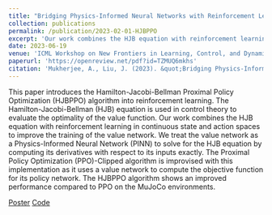 ```yaml
---
title: "Bridging Physics-Informed Neural Networks with Reinforcement Learning: Hamilton-Jacobi-Bellman Proximal Policy Optimization (HJBPPO)"
collection: publications
permalink: /publication/2023-02-01-HJBPPO
excerpt: 'Our work combines the HJB equation with reinforcement learning in continuous state and action spaces to improve the training of the value network. We treat the value network as a Physics-Informed Neural Network (PINN) to solve for the HJB equation by computing its derivatives with respect to its inputs exactly. The HJBPPO algorithm shows an improved performance compared to PPO on the MuJoCo environments.'
date: 2023-06-19
venue: 'ICML Workshop on New Frontiers in Learning, Control, and Dynamical Systems'
paperurl: 'https://openreview.net/pdf?id=TZMUQ6mkhs'
citation: 'Mukherjee, A., Liu, J. (2023). &quot;Bridging Physics-Informed Neural Networks with Reinforcement Learning: Hamilton-Jacobi-Bellman Proximal Policy Optimization (HJBPPO).&quot; <i>ICML Workshop on New Frontiers in Learning, Control, and Dynamical Systems</i>'
---
```

This paper introduces the Hamilton-Jacobi-Bellman Proximal Policy Optimization (HJBPPO) algorithm into reinforcement learning. The Hamilton-Jacobi-Bellman (HJB) equation is used in control theory to evaluate the optimality of the value function. Our work combines the HJB equation with reinforcement learning in continuous state and action spaces to improve the training of the value network. We treat the value network as a Physics-Informed Neural Network (PINN) to solve for the HJB equation by computing its derivatives with respect to its inputs exactly. The Proximal Policy Optimization (PPO)-Clipped algorithm is improvised with this implementation as it uses a value network to compute the objective function for its policy network. The HJBPPO algorithm shows an improved performance compared to PPO on the MuJoCo environments. 

[Poster](/files/HJBPPO_poster.pdf) [Code](https://github.com/amartyamukherjee/PPO-PackCooling)